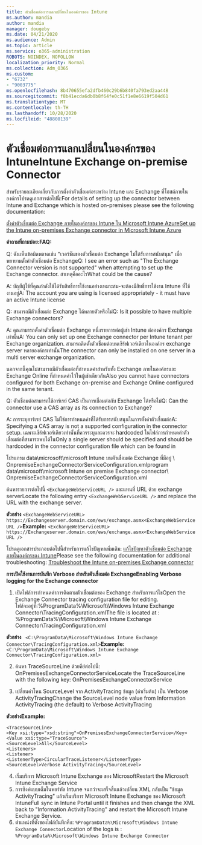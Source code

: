```yaml
---
title: ตัวเชื่อมต่อการแลกเปลี่ยนในองค์กรของ Intune
ms.author: mandia
author: mandia
manager: dougeby
ms.date: 04/21/2020
ms.audience: Admin
ms.topic: article
ms.service: o365-administration
ROBOTS: NOINDEX, NOFOLLOW
localization_priority: Normal
ms.collection: Adm_O365
ms.custom:
- "6732"
- "9003775"
ms.openlocfilehash: 8b470655efa2dfb460c29b6b840fa793ed2aa448
ms.sourcegitcommit: f8b41ecda6db0b8f64fe0c51f1e8e6619f504d61
ms.translationtype: MT
ms.contentlocale: th-TH
ms.lasthandoff: 10/28/2020
ms.locfileid: "48808139"
---
```

# <a name="intune-exchange-on-premise-connector"></a><span data-ttu-id="ea582-102">ตัวเชื่อมต่อการแลกเปลี่ยนในองค์กรของ Intune</span><span class="sxs-lookup"><span data-stu-id="ea582-102">Intune Exchange on-premise Connector</span></span>

<span data-ttu-id="ea582-103">สำหรับรายละเอียดเกี่ยวกับการตั้งค่าตัวเชื่อมต่อระหว่าง Intune และ Exchange ที่โฮสต์ภายในองค์กรโปรดดูเอกสารต่อไปนี้:</span><span class="sxs-lookup"><span data-stu-id="ea582-103">For details of setting up the connector between Intune and Exchange which is hosted on-premises please see the following documentation:</span></span>

[<span data-ttu-id="ea582-104">ตั้งค่าตัวเชื่อมต่อ Exchange ภายในองค์กรของ Intune ใน Microsoft Intune Azure</span><span class="sxs-lookup"><span data-stu-id="ea582-104">Set up the Intune on-premises Exchange connector in Microsoft Intune Azure</span></span>](https://docs.microsoft.com/intune/exchange-connector-install)

<span data-ttu-id="ea582-105">**คำถามที่ถามบ่อย:**</span><span class="sxs-lookup"><span data-stu-id="ea582-105">**FAQ:**</span></span>

<span data-ttu-id="ea582-106">Q: ฉันเห็นข้อผิดพลาดเช่น "เวอร์ชันของตัวเชื่อมต่อ Exchange ไม่ได้รับการสนับสนุน" เมื่อพยายามตั้งค่าตัวเชื่อมต่อ Exchange</span><span class="sxs-lookup"><span data-stu-id="ea582-106">Q: I see an error such as "The Exchange Connector version is not supported" when attempting to set up the Exchange connector.</span></span> <span data-ttu-id="ea582-107">สาเหตุคืออะไร</span><span class="sxs-lookup"><span data-stu-id="ea582-107">What could be the cause?</span></span>

<span data-ttu-id="ea582-108">A: บัญชีผู้ใช้ที่คุณกำลังใช้ได้รับสิทธิ์การใช้งานอย่างเหมาะสม-จะต้องมีสิทธิ์การใช้งาน Intune ที่ใช้งานอยู่</span><span class="sxs-lookup"><span data-stu-id="ea582-108">A: The account you are using is licensed appropriately - it must have an active Intune license</span></span>

<span data-ttu-id="ea582-109">Q: สามารถมีตัวเชื่อมต่อ Exchange ได้หลายตัวหรือไม่</span><span class="sxs-lookup"><span data-stu-id="ea582-109">Q: Is it possible to have multiple Exchange connectors?</span></span>

<span data-ttu-id="ea582-110">A: คุณสามารถตั้งค่าตัวเชื่อมต่อ Exchange หนึ่งรายการต่อผู้เช่า Intune ต่อองค์กร Exchange เท่านั้น</span><span class="sxs-lookup"><span data-stu-id="ea582-110">A: You can only set up one Exchange connector per Intune tenant per Exchange organization.</span></span> <span data-ttu-id="ea582-111">สามารถติดตั้งตัวเชื่อมต่อบนเซิร์ฟเวอร์เดียวในองค์กร exchange server หลายองค์กรเท่านั้น</span><span class="sxs-lookup"><span data-stu-id="ea582-111">The connector can only be installed on one server in a multi server exchange organization.</span></span>

<span data-ttu-id="ea582-112">นอกจากนี้คุณไม่สามารถมีตัวเชื่อมต่อที่กำหนดค่าสำหรับทั้ง Exchange ภายในองค์กรและ Exchange Online ที่กำหนดค่าไว้ในผู้เช่าเดียวกัน</span><span class="sxs-lookup"><span data-stu-id="ea582-112">Also you cannot have connectors configured for both Exchange on-premise and Exchange Online configured in the same tenant.</span></span>

<span data-ttu-id="ea582-113">Q: ตัวเชื่อมต่อสามารถใช้อาร์เรย์ CAS เป็นการเชื่อมต่อกับ Exchange ได้หรือไม่</span><span class="sxs-lookup"><span data-stu-id="ea582-113">Q: Can the connector use a CAS array as its connection to Exchange?</span></span>

<span data-ttu-id="ea582-114">A: การระบุอาร์เรย์ CAS ไม่ใช่การกำหนดค่าที่ได้รับการสนับสนุนในการตั้งค่าตัวเชื่อมต่อ</span><span class="sxs-lookup"><span data-stu-id="ea582-114">A: Specifying a CAS array is not a supported configuration in the connector setup.</span></span> <span data-ttu-id="ea582-115">เฉพาะเซิร์ฟเวอร์เดียวเท่านั้นที่ควรระบุและควรจะ hardcoded ในไฟล์การกำหนดค่าตัวเชื่อมต่อที่สามารถพบได้ใน</span><span class="sxs-lookup"><span data-stu-id="ea582-115">Only a single server should be specified and should be hardcoded in the connector configuration file which can be found in</span></span>

<span data-ttu-id="ea582-116">โปรแกรม data\microsoft\microsoft Intune บนตัวเชื่อมต่อ Exchange ที่มีอยู่ \ OnpremiseExchangeConnectorServiceConfiguration.xml</span><span class="sxs-lookup"><span data-stu-id="ea582-116">program data\microsoft\microsoft Intune on premise Exchange connector\ OnpremiseExchangeConnectorServiceConfiguration.xml</span></span>

<span data-ttu-id="ea582-117">ค้นหารายการต่อไปนี้ ```<ExchangeWebServiceURL />``` และแทนที่ URL ด้วย exchange server</span><span class="sxs-lookup"><span data-stu-id="ea582-117">Locate the following entry ```<ExchangeWebServiceURL />``` and replace the URL with the exchange server.</span></span>

<span data-ttu-id="ea582-118">**ตัวอย่าง**
```<ExchangeWebServiceURL> https://Exchangeserver.domain.com/ews/exchange.asmx<ExchangeWebServiceURL />```</span><span class="sxs-lookup"><span data-stu-id="ea582-118">**Example:**
```<ExchangeWebServiceURL> https://Exchangeserver.domain.com/ews/exchange.asmx<ExchangeWebServiceURL />```</span></span>

<span data-ttu-id="ea582-119">โปรดดูเอกสารประกอบต่อไปนี้สำหรับการแก้ไขปัญหาเพิ่มเติม: [แก้ไขปัญหาตัวเชื่อมต่อ Exchange ภายในองค์กรของ Intune](https://support.microsoft.com/help/4471887/troubleshooting-exchange-connector-in-microsoft-intune)</span><span class="sxs-lookup"><span data-stu-id="ea582-119">Please see the following documentation for additional troubleshooting: [Troubleshoot the Intune on-premises Exchange connector](https://support.microsoft.com/help/4471887/troubleshooting-exchange-connector-in-microsoft-intune)</span></span>

<span data-ttu-id="ea582-120">**การเปิดใช้งานการบันทึก Verbose สำหรับตัวเชื่อมต่อ Exchange**</span><span class="sxs-lookup"><span data-stu-id="ea582-120">**Enabling Verbose logging for the Exchange connector**</span></span>

1. <span data-ttu-id="ea582-121">เปิดไฟล์การกำหนดค่าการติดตามตัวเชื่อมต่อของ Exchange สำหรับการแก้ไข</span><span class="sxs-lookup"><span data-stu-id="ea582-121">Open the Exchange Connector tracing configuration file for editing.</span></span>  
<span data-ttu-id="ea582-122">ไฟล์จะอยู่ที่:%ProgramData%\Microsoft\Windows Intune Exchange Connector\TracingConfiguration.xml</span><span class="sxs-lookup"><span data-stu-id="ea582-122">The file is located at : %ProgramData%\Microsoft\Windows Intune Exchange Connector\TracingConfiguration.xml</span></span>  

<span data-ttu-id="ea582-123">**ตัวอย่าง**
``` <C:\ProgramData\Microsoft\Windows Intune Exchange Connector\TracingConfiguration.xml>```</span><span class="sxs-lookup"><span data-stu-id="ea582-123">**Example:**
``` <C:\ProgramData\Microsoft\Windows Intune Exchange Connector\TracingConfiguration.xml>```</span></span>
  
2. <span data-ttu-id="ea582-124">ค้นหา TraceSourceLine ด้วยคีย์ต่อไปนี้: OnPremisesExchangeConnectorService</span><span class="sxs-lookup"><span data-stu-id="ea582-124">Locate the TraceSourceLine with the following key: OnPremisesExchangeConnectorService</span></span>  
  
3. <span data-ttu-id="ea582-125">เปลี่ยนค่าโหน SourceLevel จาก ActivityTracing ข้อมูล (ค่าเริ่มต้น) เป็น Verbose ActivityTracing</span><span class="sxs-lookup"><span data-stu-id="ea582-125">Change the SourceLevel node value from Information ActivityTracing (the default) to Verbose ActivityTracing</span></span>  

<span data-ttu-id="ea582-126">**ตัวอย่าง**</span><span class="sxs-lookup"><span data-stu-id="ea582-126">**Example:**</span></span>
```
<TraceSourceLine>  
<Key xsi:type="xsd:string">OnPremisesExchangeConnectorService</Key>  
<Value xsi:type="TraceSource">  
<SourceLevel>All</SourceLevel>  
<Listeners>  
<Listener>  
<ListenerType>CircularTraceListener</ListenerType>
<SourceLevel>Verbose ActivityTracing</SourceLevel>
```
4. <span data-ttu-id="ea582-127">เริ่มบริการ Microsoft Intune Exchange ของ Microsoft</span><span class="sxs-lookup"><span data-stu-id="ea582-127">Restart the Microsoft Intune Exchange Service</span></span>  
5. <span data-ttu-id="ea582-128">การซิงค์แบบเต็มในพอร์ทัล Intune จนกว่าจะเสร็จสิ้นแล้วเปลี่ยน XML กลับเป็น "ข้อมูล ActivityTracing" แล้วเริ่มบริการ Microsoft Intune Exchange ของ Microsoft Intune</span><span class="sxs-lookup"><span data-stu-id="ea582-128">Full sync in Intune Portal until it finishes and then change the XML back to "Information ActivityTracing" and restart the Microsoft Intune Exchange Service.</span></span>  
6. <span data-ttu-id="ea582-129">ตำแหน่งที่ตั้งของไฟล์บันทึกคือ: `%ProgramData%\Microsoft\Windows Intune Exchange Connector`</span><span class="sxs-lookup"><span data-stu-id="ea582-129">Location of the logs is : `%ProgramData%\Microsoft\Windows Intune Exchange Connector`</span></span>